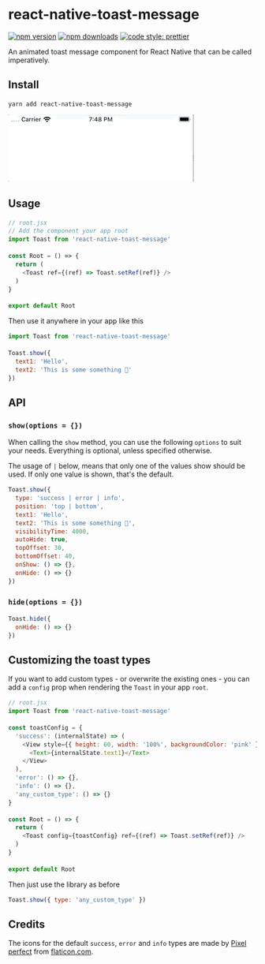 # react-native-toast-message

[![npm version](https://img.shields.io/npm/v/react-native-toast-message)](https://www.npmjs.com/package/react-native-toast-message)
[![npm downloads](https://img.shields.io/npm/dw/react-native-toast-message)](https://www.npmjs.com/package/react-native-toast-message)
[![code style: prettier](https://img.shields.io/badge/code_style-prettier-ff69b4.svg)](https://github.com/prettier/prettier)

An animated toast message component for React Native that can be called imperatively.

## Install
```
yarn add react-native-toast-message
```
![ToastSuccess](success-toast.gif)

## Usage
```js
// root.jsx
// Add the component your app root
import Toast from 'react-native-toast-message'

const Root = () => {
  return (
    <Toast ref={(ref) => Toast.setRef(ref)} />
  )
}

export default Root
```

Then use it anywhere in your app like this
```js
import Toast from 'react-native-toast-message'

Toast.show({
  text1: 'Hello',
  text2: 'This is some something 👋'
})
```

## API
### `show(options = {})`
When calling the `show` method, you can use the following `options` to suit your needs. Everything is optional, unless specified otherwise.

The usage of `|` below, means that only one of the values show should be used.
If only one value is shown, that's the default.

```js
Toast.show({
  type: 'success | error | info',
  position: 'top | bottom',
  text1: 'Hello',
  text2: 'This is some something 👋',
  visibilityTime: 4000,
  autoHide: true,
  topOffset: 30,
  bottomOffset: 40,
  onShow: () => {},
  onHide: () => {}
})
```

### `hide(options = {})`
```js
Toast.hide({
  onHide: () => {}
})
```

## Customizing the toast types

If you want to add custom types - or overwrite the existing ones - you can add a `config` prop when rendering the `Toast` in your app `root`.

```js
// root.jsx
import Toast from 'react-native-toast-message'

const toastConfig = {
  'success': (internalState) => (
    <View style={{ height: 60, width: '100%', backgroundColor: 'pink' }}>
      <Text>{internalState.text1}</Text>
    </View>  
  ),
  'error': () => {},
  'info': () => {},
  'any_custom_type': () => {}
}

const Root = () => {
  return (
    <Toast config={toastConfig} ref={(ref) => Toast.setRef(ref)} />
  )
}

export default Root
```

Then just use the library as before

```js
Toast.show({ type: 'any_custom_type' })
```

## Credits
The icons for the default `success`, `error` and `info` types are made by [Pixel perfect](https://www.flaticon.com/authors/pixel-perfect) from [flaticon.com](www.flaticon.com).
